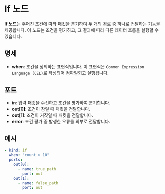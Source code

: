 # If 노드

**If 노드**는 주어진 조건에 따라 패킷을 분기하여 두 개의 경로 중 하나로 전달하는 기능을 제공합니다. 이 노드는 조건을 평가하고, 그 결과에 따라 다른 데이터 흐름을 실행할 수 있습니다.

## 명세

- **when**: 조건을 정의하는 표현식입니다. 이 표현식은 `Common Expression Language (CEL)`로 작성되어 컴파일되고 실행됩니다.

## 포트

- **in**: 입력 패킷을 수신하고 조건을 평가하여 분기합니다.
- **out[0]**: 조건이 참일 때 패킷을 전달합니다.
- **out[1]**: 조건이 거짓일 때 패킷을 전달합니다.
- **error**: 조건 평가 중 발생한 오류를 외부로 전달합니다.

## 예시

```yaml
- kind: if
  when: "count > 10"
  ports:
    out[0]:
      - name: true_path
        port: out
    out[1]:
      - name: false_path
        port: out
```
